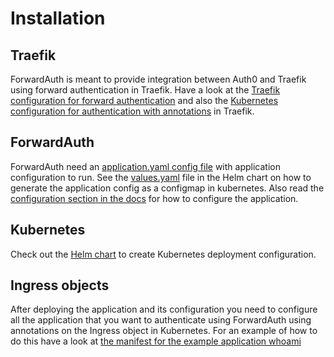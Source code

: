 # Installation

## Traefik
ForwardAuth is meant to provide integration between Auth0 and Traefik using forward authentication in
Traefik. Have a look at the [Traefik configuration for forward authentication](https://docs.traefik.io/configuration/entrypoints/#forward-authentication)
and also the [Kubernetes configuration for authentication with annotations](https://docs.traefik.io/configuration/backends/kubernetes/#annotations) in Traefik.

## ForwardAuth
ForwardAuth need an [application.yaml config file](/example/application.yaml) with application configuration to run.
See the [values.yaml](/helm/values.yaml) file in the Helm chart on how to generate the application config as a configmap in kubernetes.
Also read the [configuration section in the docs](/docs/configuration.md) for how to configure the application.

## Kubernetes
Check out the [Helm chart](https://github.com/dniel/traefik-forward-auth0/tree/master/helm)  to create Kubernetes deployment configuration.

## Ingress objects
After deploying the application and its configuration you need to configure all the application that you want to 
authenticate using ForwardAuth using annotations on the Ingress object in Kubernetes. For an example of how to do 
this have a look at [the manifest for the example application whoami](https://github.com/dniel/manifests/blob/master/whoami.yaml#L64-L86)